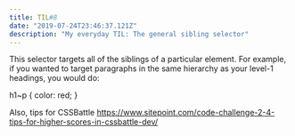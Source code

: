 ```yaml
---
title: TIL#8
date: "2019-07-24T23:46:37.121Z"
description: "My everyday TIL: The general sibling selector"
---
```

 
 
 This selector targets all of the siblings of a particular element. For example, if you wanted to target paragraphs in the same hierarchy as your level-1 headings, you would do:

h1~p {
  color: red;
}

Also, tips for CSSBattle https://www.sitepoint.com/code-challenge-2-4-tips-for-higher-scores-in-cssbattle-dev/
